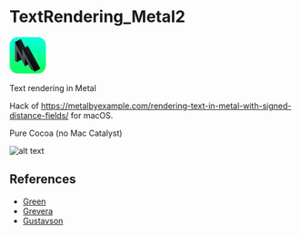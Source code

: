 # TextRendering_Metal2

![alt text](metal-2-64x64.png "Metal 3")

Text rendering in Metal

Hack of https://metalbyexample.com/rendering-text-in-metal-with-signed-distance-fields/ for macOS.

Pure Cocoa (no Mac Catalyst)

![alt text](verkleedfeest4.png "Verkleedfeest")


## References

* [Green](https://github.com/rcsim2/TextRendering_Metal2/blob/master/docs/Green_SIGGRAPH2007_AlphaTestedMagnification.pdf)
* [Grevera](https://github.com/rcsim2/TextRendering_Metal2/blob/master/docs/Grevera_04.pdf)
* [Gustavson](https://github.com/rcsim2/TextRendering_Metal2/blob/master/docs/Gustavson_FULLTEXT02.pdf)

